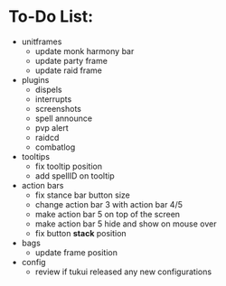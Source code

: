 # To-Do List:

- unitframes
    + update monk harmony bar
    + update party frame
    + update raid frame
- plugins
    + dispels
    + interrupts
    + screenshots
    + spell announce
    + pvp alert
    + raidcd
    + combatlog
- tooltips
    + fix tooltip position
    + add spellID on tooltip
- action bars
    + fix stance bar button size
    + change action bar 3 with action bar 4/5
    + make action bar 5 on top of the screen
    + make action bar 5 hide and show on mouse over
    + fix button **stack** position
- bags
    + update frame position
- config
    + review if tukui released any new configurations
